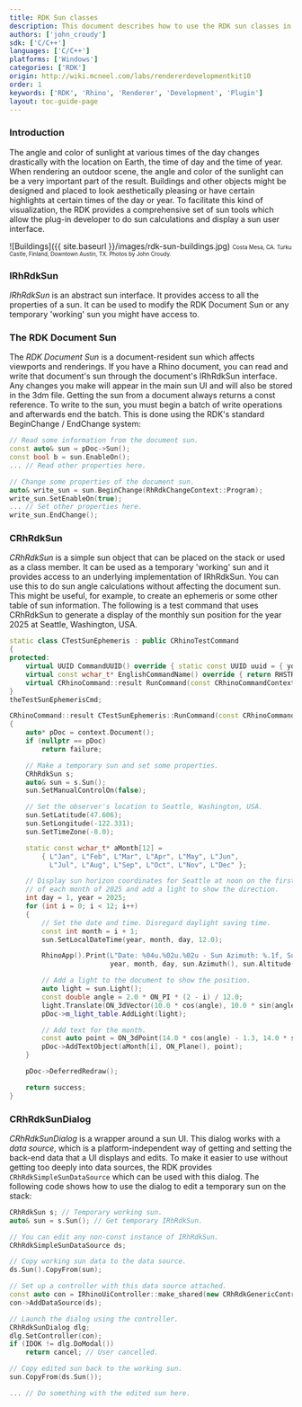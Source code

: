```yaml
---
title: RDK Sun classes
description: This document describes how to use the RDK sun classes in C/C++.
authors: ['john_croudy']
sdk: ['C/C++']
languages: ['C/C++']
platforms: ['Windows']
categories: ['RDK']
origin: http://wiki.mcneel.com/labs/rendererdevelopmentkit10
order: 1
keywords: ['RDK', 'Rhino', 'Renderer', 'Development', 'Plugin']
layout: toc-guide-page
---
```

### Introduction
The angle and color of sunlight at various times of the day changes drastically with the location on Earth, the time of day and the time of year. When rendering an outdoor scene, the angle and color of the sunlight can be a very important part of the result. Buildings and other objects might be designed and placed to look aesthetically pleasing or have certain highlights at certain times of the day or year. To facilitate this kind of visualization, the RDK provides a comprehensive set of sun tools which allow the plug-in developer to do sun calculations and display a sun user interface.

![Buildings]({{ site.baseurl }}/images/rdk-sun-buildings.jpg)
<small><small>Costa Mesa, CA. Turku Castle, Finland, Downtown Austin, TX. Photos by John Croudy.</small></small>

### IRhRdkSun
<a name="IRhRdkSun"></a>
_IRhRdkSun_ is an abstract sun interface. It provides access to all the properties of a sun. It can be used to modify the RDK Document Sun or any temporary 'working' sun you might have access to.

<a name="DocumentSun"></a>
### The RDK Document Sun
The _RDK Document Sun_ is a document-resident sun which affects viewports and renderings. If you have a Rhino document, you can read and write that document's sun through the document's IRhRdkSun interface. Any changes you make will appear in the main sun UI and will also be stored in the 3dm file. Getting the sun from a document always returns a const reference. To write to the sun, you must begin a batch of write operations and afterwards end the batch. This is done using the RDK's standard BeginChange / EndChange system:
```cpp
// Read some information from the document sun.
const auto& sun = pDoc->Sun();
const bool b = sun.EnableOn();
... // Read other properties here.

// Change some properties of the document sun.
auto& write_sun = sun.BeginChange(RhRdkChangeContext::Program);
write_sun.SetEnableOn(true);
... // Set other properties here.
write_sun.EndChange();
```
### CRhRdkSun
<a name="CRhRdkSun"></a>
_CRhRdkSun_ is a simple sun object that can be placed on the stack or used as a class member. It can be used as a temporary 'working' sun and it provides access to an underlying implementation of IRhRdkSun. You can use this to do sun angle calculations without affecting the document sun. This might be useful, for example, to create an ephemeris or some other table of sun information. The following is a test command that uses CRhRdkSun to generate a display of the monthly sun position for the year 2025 at Seattle, Washington, USA.
```cpp
static class CTestSunEphemeris : public CRhinoTestCommand
{
protected:
	virtual UUID CommandUUID() override { static const UUID uuid = { your_uuid_here } }; return uuid; }
	virtual const wchar_t* EnglishCommandName() override { return RHSTR_LIT(L"TestSunEphemeris"); }
	virtual CRhinoCommand::result RunCommand(const CRhinoCommandContext& context) override;
}
theTestSunEphemerisCmd;

CRhinoCommand::result CTestSunEphemeris::RunCommand(const CRhinoCommandContext& context)
{
	auto* pDoc = context.Document();
	if (nullptr == pDoc)
		return failure;

	// Make a temporary sun and set some properties.
	CRhRdkSun s;
	auto& sun = s.Sun();
	sun.SetManualControlOn(false);

	// Set the observer's location to Seattle, Washington, USA.
	sun.SetLatitude(47.606);
	sun.SetLongitude(-122.331);
	sun.SetTimeZone(-8.0);

	static const wchar_t* aMonth[12] =
		{ L"Jan", L"Feb", L"Mar", L"Apr", L"May", L"Jun",
		  L"Jul", L"Aug", L"Sep", L"Oct", L"Nov", L"Dec" };

	// Display sun horizon coordinates for Seattle at noon on the first day
	// of each month of 2025 and add a light to show the direction.
	int day = 1, year = 2025;
	for (int i = 0; i < 12; i++)
	{
		// Set the date and time. Disregard daylight saving time.
		const int month = i + 1;
		sun.SetLocalDateTime(year, month, day, 12.0);

		RhinoApp().Print(L"Date: %04u.%02u.%02u - Sun Azimuth: %.1f, Sun Altitude: %.1f\n",
		                 year, month, day, sun.Azimuth(), sun.Altitude());

		// Add a light to the document to show the position.
		auto light = sun.Light();
		const double angle = 2.0 * ON_PI * (2 - i) / 12.0;
		light.Translate(ON_3dVector(10.0 * cos(angle), 10.0 * sin(angle), 0.0));
		pDoc->m_light_table.AddLight(light);

		// Add text for the month.
		const auto point = ON_3dPoint(14.0 * cos(angle) - 1.3, 14.0 * sin(angle) + 0.5, 0.0)
		pDoc->AddTextObject(aMonth[i], ON_Plane(), point);
	}

	pDoc->DeferredRedraw();

	return success;
}
```
### CRhRdkSunDialog
<a name="CRhRdkSunDialog"></a>
_CRhRdkSunDialog_ is a wrapper around a sun UI. This dialog works with a _data source_, which is a platform-independent way of getting and setting the back-end data that a UI displays and edits. To make it easier to use without getting too deeply into data sources, the RDK provides `CRhRdkSimpleSunDataSource` which can be used with this dialog. The following code shows how to use the dialog to edit a temporary sun on the stack:
```cpp
CRhRdkSun s; // Temporary working sun.
auto& sun = s.Sun(); // Get temporary IRhRdkSun.

// You can edit any non-const instance of IRhRdkSun.
CRhRdkSimpleSunDataSource ds;

// Copy working sun data to the data source.
ds.Sun().CopyFrom(sun);

// Set up a controller with this data source attached.
const auto con = IRhinoUiController::make_shared(new CRhRdkGenericController);
con->AddDataSource(ds);

// Launch the dialog using the controller.
CRhRdkSunDialog dlg;
dlg.SetController(con);
if (IDOK != dlg.DoModal())
	return cancel; // User cancelled.

// Copy edited sun back to the working sun.
sun.CopyFrom(ds.Sun());

... // Do something with the edited sun here.
```
